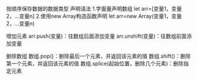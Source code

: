 按顺序保存数据的数据类型
声明语法
1.字面量声明数组
let arr=\[变量1，变量2，...变量n]
2.使用new Array构造函数声明
let arr=new Array(变量1，变量2，...变量n)


增加元素
arr.push(变量)：往数组后面添加变量
arr.unshift(变量)：往数组前面添加变量


删除数组
数组.pop()：删除最后一个元素，并返回该元素的值
数组.shift()：删除第一个元素，并返回该元素的值
数组.splice(起始位置，删除几个元素)：删除指定元素

